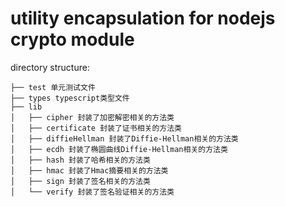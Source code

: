 # utility encapsulation for nodejs crypto module

directory structure:

    ├── test 单元测试文件
    ├── types typescript类型文件
    ├── lib
    │   ├── cipher 封装了加密解密相关的方法类
    │   ├── certificate 封装了证书相关的方法类
    │   ├── diffieHellman 封装了Diffie-Hellman相关的方法类
    │   ├── ecdh 封装了椭圆曲线Diffie-Hellman相关的方法类
    │   ├── hash 封装了哈希相关的方法类
    │   ├── hmac 封装了Hmac摘要相关的方法类
    │   ├── sign 封装了签名相关的方法类
    │   └── verify 封装了签名验证相关的方法类
